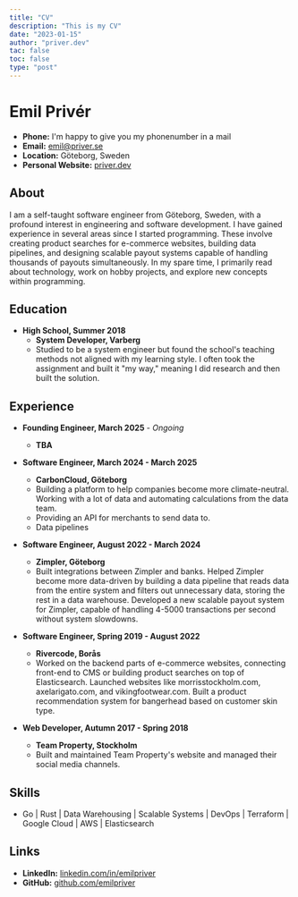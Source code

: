 ```yaml
---
title: "CV"
description: "This is my CV"
date: "2023-01-15"
author: "priver.dev"
tac: false
toc: false
type: "post"
---
```


# Emil Privér
- **Phone:** I'm happy to give you my phonenumber in a mail
- **Email:** emil@priver.se
- **Location:** Göteborg, Sweden
- **Personal Website:** [priver.dev](https://priver.dev)

## About
I am a self-taught software engineer from Göteborg, Sweden, with a profound interest in engineering and software development. I have gained experience in several areas since I started programming. These involve creating product searches for e-commerce websites, building data pipelines, and designing scalable payout systems capable of handling thousands of payouts simultaneously. In my spare time, I primarily read about technology, work on hobby projects, and explore new concepts within programming.

## Education
- **High School, Summer 2018**
  - **System Developer, Varberg**
  - Studied to be a system engineer but found the school's teaching methods not aligned with my learning style. I often took the assignment and built it "my way," meaning I did research and then built the solution.

## Experience
- **Founding Engineer, March 2025** - *Ongoing*
  - **TBA**
- **Software Engineer, March 2024 - March 2025**
  - **CarbonCloud, Göteborg**
  - Building a platform to help companies become more climate-neutral. Working with a lot of data and automating calculations from the data team.
  - Providing an API for merchants to send data to.
  - Data pipelines
- **Software Engineer, August 2022 - March 2024**
  - **Zimpler, Göteborg**
  - Built integrations between Zimpler and banks. Helped Zimpler become more data-driven by building a data pipeline that reads data from the entire system and filters out unnecessary data, storing the rest in a data warehouse. Developed a new scalable payout system for Zimpler, capable of handling 4-5000 transactions per second without system slowdowns.

- **Software Engineer, Spring 2019 - August 2022**
  - **Rivercode, Borås**
  - Worked on the backend parts of e-commerce websites, connecting front-end to CMS or building product searches on top of Elasticsearch. Launched websites like morrisstockholm.com, axelarigato.com, and vikingfootwear.com. Built a product recommendation system for bangerhead based on customer skin type.

- **Web Developer, Autumn 2017 - Spring 2018**
  - **Team Property, Stockholm**
  - Built and maintained Team Property's website and managed their social media channels.

## Skills
- Go | Rust | Data Warehousing | Scalable Systems | DevOps | Terraform | Google Cloud | AWS | Elasticsearch

## Links
- **LinkedIn:** [linkedin.com/in/emilpriver](https://www.linkedin.com/in/emilpriver/)
- **GitHub:** [github.com/emilpriver](https://github.com/emilpriver)

